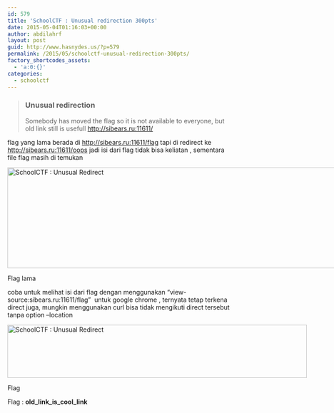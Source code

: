 ```yaml
---
id: 579
title: 'SchoolCTF : Unusual redirection 300pts'
date: 2015-05-04T01:16:03+00:00
author: abdilahrf
layout: post
guid: http://www.hasnydes.us/?p=579
permalink: /2015/05/schoolctf-unusual-redirection-300pts/
factory_shortcodes_assets:
  - 'a:0:{}'
categories:
  - schoolctf
---
```

> ### Unusual redirection
> 
> Somebody has moved the flag so it is not available to everyone, but old link still is usefull <a href="http://sibears.ru:11611/" target="_blank">http://sibears.ru:11611/</a>

<!--more-->

flag yang lama berada di http://sibears.ru:11611/flag tapi di redirect ke http://sibears.ru:11611/oops jadi isi dari flag tidak bisa keliatan , sementara file flag masih di temukan

<div id="attachment_580" style="width: 1336px" class="wp-caption aligncenter">
  <a href="http://www.hasnydes.us/wp-content/uploads/2015/05/oldflag.png"><img class="size-full wp-image-580" src="http://www.hasnydes.us/wp-content/uploads/2015/05/oldflag.png" alt="SchoolCTF : Unusual Redirect" width="1326" height="226" /></a>
  
  <p class="wp-caption-text">
    Flag lama
  </p>
</div>

coba untuk melihat isi dari flag dengan menggunakan &#8220;view-source:sibears.ru:11611/flag&#8221;  untuk google chrome , ternyata tetap terkena direct juga, mungkin menggunakan curl bisa tidak mengikuti direct tersebut tanpa option &#8211;location

<div id="attachment_581" style="width: 681px" class="wp-caption aligncenter">
  <a href="http://www.hasnydes.us/wp-content/uploads/2015/05/flag7.png"><img class="size-full wp-image-581" src="http://www.hasnydes.us/wp-content/uploads/2015/05/flag7.png" alt="SchoolCTF : Unusual Redirect" width="671" height="119" /></a>
  
  <p class="wp-caption-text">
    Flag
  </p>
</div>

Flag : **old\_link\_is\_cool\_link**

&nbsp;